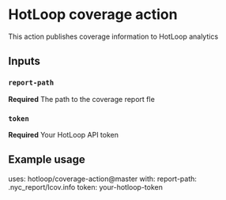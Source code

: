 # HotLoop coverage action

This action publishes coverage information to HotLoop analytics

## Inputs

### `report-path`

**Required** The path to the coverage report fle

### `token`

**Required** Your HotLoop API token

## Example usage

uses: hotloop/coverage-action@master
with:
  report-path: .nyc_report/lcov.info
  token: your-hotloop-token
